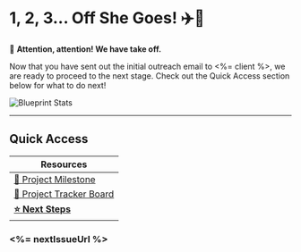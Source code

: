 # 1, 2, 3... Off She Goes! ✈️🚀

📢 **Attention, attention! We have take off.**

Now that you have sent out the initial outreach email to <%= client %>, we are ready to proceed to the next stage. Check out the Quick Access section below for what to do next!

![Blueprint Stats](https://github-readme-stats.vercel.app/api?username=CarletonBlueprint&show_icons=true&title_color=fff&icon_color=79ff97&text_color=9f9f9f&bg_color=151515)


---

## Quick Access

| Resources                                     |
|----------------------------------------------|
| [📍 Project Milestone](<%= milestoneUrl %>)   |
| [💼 Project Tracker Board](<%= projectUrl %>) |
| [**⭐ Next Steps**](<%= nextIssueUrl %>)           |

### <%= nextIssueUrl %>